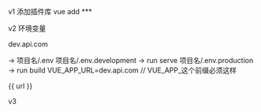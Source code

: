 v1 添加插件库 vue add ***

v2 环境变量
<p>dev.api.com</p>
->
项目名/.env
项目名/.env.development -> run serve
项目名/.env.production -> run build
VUE_APP_URL=dev.api.com // VUE_APP_这个前缀必须这样

<p>{{ url }}</p>

<script>
export default{
    data() {
        return {
            url: process.env.VUE_APP_URL
        };
    }
}
</script>

v3 